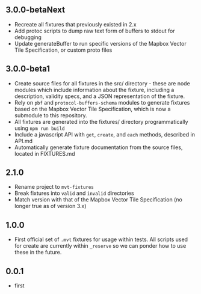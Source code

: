 ## 3.0.0-betaNext

- Recreate all fixtures that previously existed in 2.x
- Add protoc scripts to dump raw text form of buffers to stdout for debugging
- Update generateBuffer to run specific versions of the Mapbox Vector Tile Specification, or custom proto files

## 3.0.0-beta1

- Create source files for all fixtures in the src/ directory - these are node modules which include information about the fixture, including a description, validity specs, and a JSON representation of the fixture.
- Rely on `pbf` and `protocol-buffers-schema` modules to generate fixtures based on the Mapbox Vector Tile Specification, which is now a submodule to this repository.
- All fixtures are generated into the fixtures/ directory programmatically using `npm run build`
- Include a javascript API with `get`, `create`, and `each` methods, described in API.md
- Automatically generate fixture documentation from the source files, located in FIXTURES.md

## 2.1.0

- Rename project to `mvt-fixtures`
- Break fixtures into `valid` and `invalid` directories
- Match version with that of the Mapbox Vector Tile Specification (no longer true as of version 3.x)

## 1.0.0

- First official set of `.mvt` fixtures for usage within tests. All scripts used for create are currently within `_reserve` so we can ponder how to use these in the future.

## 0.0.1

- first
